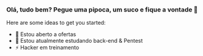 ### Olá, tudo bem? Pegue uma pipoca, um suco e fique a vontade 👋

Here are some ideas to get you started:

- 🔭 Estou aberto a ofertas
- 🌱 Estou atualmente estudando back-end & Pentest
- ⚡ Hacker em treinamento

  
